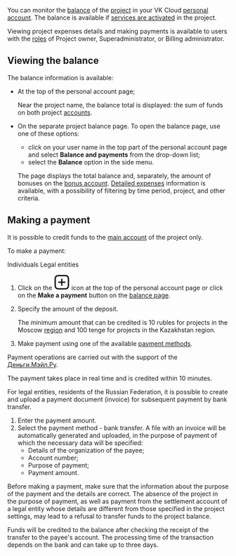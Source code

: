 You can monitor the [balance](../../start/balance) of the [project](/en/base/account/concepts/projects) in your VK Cloud [personal account](https://mcs.mail.ru/app/). The balance is available if [services are activated](/en/base/account/start/activation) in the project.

<info>

Viewing project expenses details and making payments is available to users with the [roles](/en/base/account/concepts/rolesandpermissions) of Project owner, Superadministrator, or Billing administrator.

</info>

## Viewing the balance

The balance information is available:

- At the top of the personal account page;

  Near the project name, the balance total is displayed: the sum of funds on both project [accounts](../../start/balance).

- On the separate project balance page. To open the balance page, use one of these options:

  - click on your user name in the top part of the personal account page and select **Balance and payments** from the drop-down list;
  - select the **Balance** option in the side menu.

   The page displays the total balance and, separately, the amount of bonuses on the [bonus account](../../start/balance#bonus-account). [Detailed expenses](../detail) information is available, with a possibility of filtering by time period, project, and other criteria.

## Making a payment

<info>

It is possible to credit funds to the [main account](../../start/balance#main-account) of the project only.

</info>

To make a payment:

<tabs>
<tablist>
<tab>Individuals</tab>
<tab>Legal entities</tab>
</tablist>
<tabpanel>

1. Click on the ![Make a payment](./assets/icon_plus.svg "inline") icon at the top of the personal account page or click on the **Make a payment** button on the [balance page](#viewing-the-balance).

1. Specify the amount of the deposit.

   The minimum amount that can be credited is 10 rubles for projects in the Moscow [region](/en/base/account/concepts/regions) and 100 tenge for projects in the Kazakhstan region.

1. Make payment using one of the available [payment methods](../../start/payment-methods).

Payment operations are carried out with the support of the [Деньги.Мэйл.Ру](https://money.mail.ru/oferta/payfast).

The payment takes place in real time and is credited within 10 minutes.

</tabpanel>
<tabpanel>

For legal entities, residents of the Russian Federation, it is possible to create and upload a payment document (invoice) for subsequent payment by bank transfer.

1. Enter the payment amount.
2. Select the payment method - bank transfer. A file with an invoice will be automatically generated and uploaded, in the purpose of payment of which the necessary data will be specified:
   - Details of the organization of the payee;
   - Account number;
   - Purpose of payment;
   - Payment amount.

<warn>

Before making a payment, make sure that the information about the purpose of the payment and the details are correct. The absence of the project in the purpose of payment, as well as payment from the settlement account of a legal entity whose details are different from those specified in the project settings, may lead to a refusal to transfer funds to the project balance.

</warn>

Funds will be credited to the balance after checking the receipt of the transfer to the payee's account. The processing time of the transaction depends on the bank and can take up to three days.

</tabpanel>
</tabs>
